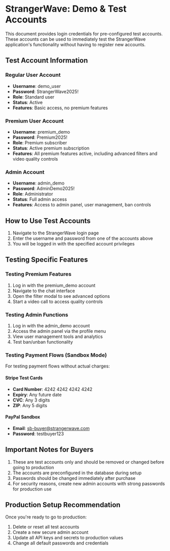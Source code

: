 # StrangerWave: Demo & Test Accounts

This document provides login credentials for pre-configured test accounts. These accounts can be used to immediately test the StrangerWave application's functionality without having to register new accounts.

## Test Account Information

### Regular User Account
- **Username**: demo_user
- **Password**: StrangerWave2025!
- **Role**: Standard user
- **Status**: Active
- **Features**: Basic access, no premium features

### Premium User Account
- **Username**: premium_demo
- **Password**: Premium2025!
- **Role**: Premium subscriber
- **Status**: Active premium subscription
- **Features**: All premium features active, including advanced filters and video quality controls

### Admin Account
- **Username**: admin_demo
- **Password**: AdminDemo2025!
- **Role**: Administrator
- **Status**: Full admin access
- **Features**: Access to admin panel, user management, ban controls

## How to Use Test Accounts

1. Navigate to the StrangerWave login page
2. Enter the username and password from one of the accounts above
3. You will be logged in with the specified account privileges

## Testing Specific Features

### Testing Premium Features
1. Log in with the premium_demo account
2. Navigate to the chat interface
3. Open the filter modal to see advanced options
4. Start a video call to access quality controls

### Testing Admin Functions
1. Log in with the admin_demo account
2. Access the admin panel via the profile menu
3. View user management tools and analytics
4. Test ban/unban functionality

### Testing Payment Flows (Sandbox Mode)

For testing payment flows without actual charges:

#### Stripe Test Cards
- **Card Number**: 4242 4242 4242 4242
- **Expiry**: Any future date
- **CVC**: Any 3 digits
- **ZIP**: Any 5 digits

#### PayPal Sandbox
- **Email**: sb-buyer@strangerwave.com
- **Password**: testbuyer123

## Important Notes for Buyers

1. These are test accounts only and should be removed or changed before going to production
2. The accounts are preconfigured in the database during setup
3. Passwords should be changed immediately after purchase
4. For security reasons, create new admin accounts with strong passwords for production use

## Production Setup Recommendation

Once you're ready to go to production:

1. Delete or reset all test accounts
2. Create a new secure admin account
3. Update all API keys and secrets to production values
4. Change all default passwords and credentials